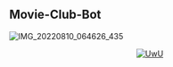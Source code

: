 ## Movie-Club-Bot

![IMG_20220810_064626_435](https://user-images.githubusercontent.com/111290289/184665786-acdbe2aa-5c55-4ded-a7e9-2c266c4f736f.jpg)

<p align="center">
  <a href="https://github.com/DragonTG"><img src="http://readme-typing-svg.herokuapp.com?color=00FF00&center=true&vCenter=true&multiline=false&lines=Hello 👋+This+Repo+Can;Only+Be+Used+By;The+Movie+Club+Group" alt="UwU">
</p>
